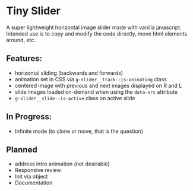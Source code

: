 # Tiny Slider

A super lightweight horizontal image slider made with vanilla javascript. 
Intended use is to copy and modify the code directly, move html elements around, etc.



## Features:
 - horizontal sliding (backwards and forwards)
 - animation set in CSS via `g-slider__track--is-animating` class
 - centered image with previous and next images displayed on R and L
 - slide images loaded on-demand when using the `data-src` attribute
 - `g-slider__slide--is-active` class on active slide


## In Progress:
 - Infinite mode (to clone or move, that is the question)


## Planned
 - address intro animation (not desirable)
 - Responsive review
 - Init via object
 - Documentation
